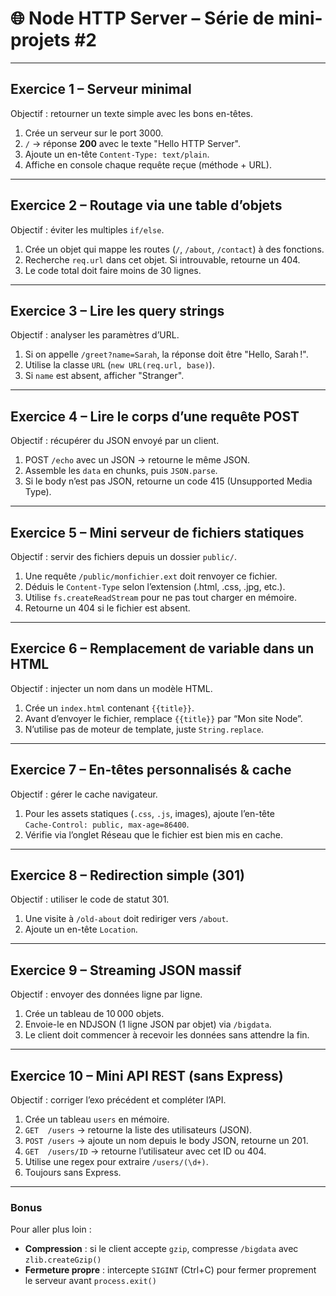 # 🌐 Node HTTP Server – Série de mini-projets #2

---

## Exercice 1 – Serveur minimal  
Objectif : retourner un texte simple avec les bons en-têtes.
1. Crée un serveur sur le port 3000.
2. `/` → réponse **200** avec le texte "Hello HTTP Server".  
3. Ajoute un en-tête `Content-Type: text/plain`.
4. Affiche en console chaque requête reçue (méthode + URL).

---

## Exercice 2 – Routage via une table d’objets
Objectif : éviter les multiples `if/else`.
1. Crée un objet qui mappe les routes (`/`, `/about`, `/contact`) à des fonctions.
2. Recherche `req.url` dans cet objet. Si introuvable, retourne un 404.
3. Le code total doit faire moins de 30 lignes.

---

## Exercice 3 – Lire les query strings
Objectif : analyser les paramètres d’URL.  
1. Si on appelle `/greet?name=Sarah`, la réponse doit être "Hello, Sarah !".  
2. Utilise la classe `URL` (`new URL(req.url, base)`).  
3. Si `name` est absent, afficher "Stranger".

---

## Exercice 4 – Lire le corps d’une requête POST
Objectif : récupérer du JSON envoyé par un client.  
1. POST `/echo` avec un JSON → retourne le même JSON.  
2. Assemble les `data` en chunks, puis `JSON.parse`.  
3. Si le body n’est pas JSON, retourne un code 415 (Unsupported Media Type).

---

## Exercice 5 – Mini serveur de fichiers statiques  
Objectif : servir des fichiers depuis un dossier `public/`.  
1. Une requête `/public/monfichier.ext` doit renvoyer ce fichier.  
2. Déduis le `Content-Type` selon l’extension (.html, .css, .jpg, etc.).  
3. Utilise `fs.createReadStream` pour ne pas tout charger en mémoire.  
4. Retourne un 404 si le fichier est absent.

---

## Exercice 6 – Remplacement de variable dans un HTML  
Objectif : injecter un nom dans un modèle HTML.  
1. Crée un `index.html` contenant `{{title}}`.  
2. Avant d’envoyer le fichier, remplace `{{title}}` par “Mon site Node”.  
3. N’utilise pas de moteur de template, juste `String.replace`.

---

## Exercice 7 – En-têtes personnalisés & cache  
Objectif : gérer le cache navigateur.  
1. Pour les assets statiques (`.css`, `.js`, images), ajoute l’en-tête  
   `Cache-Control: public, max-age=86400`.  
2. Vérifie via l’onglet Réseau que le fichier est bien mis en cache.

---

## Exercice 8 – Redirection simple (301)  
Objectif : utiliser le code de statut 301.  
1. Une visite à `/old-about` doit rediriger vers `/about`.  
2. Ajoute un en-tête `Location`.

---

## Exercice 9 – Streaming JSON massif  
Objectif : envoyer des données ligne par ligne.  
1. Crée un tableau de 10 000 objets.  
2. Envoie-le en NDJSON (1 ligne JSON par objet) via `/bigdata`.  
3. Le client doit commencer à recevoir les données sans attendre la fin.

---

## Exercice 10 – Mini API REST (sans Express)  
Objectif : corriger l’exo précédent et compléter l’API.  
1. Crée un tableau `users` en mémoire.  
2. `GET  /users` → retourne la liste des utilisateurs (JSON).  
3. `POST /users` → ajoute un nom depuis le body JSON, retourne un 201.  
4. `GET  /users/ID` → retourne l’utilisateur avec cet ID ou 404.  
5. Utilise une regex pour extraire `/users/(\d+)`.  
6. Toujours sans Express.

---

### Bonus
Pour aller plus loin :

* **Compression** : si le client accepte `gzip`, compresse `/bigdata` avec `zlib.createGzip()`  
* **Fermeture propre** : intercepte `SIGINT` (Ctrl+C) pour fermer proprement le serveur avant `process.exit()`  